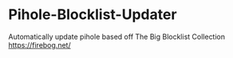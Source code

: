 # Pihole-Blocklist-Updater
 Automatically update pihole based off The Big Blocklist Collection https://firebog.net/
